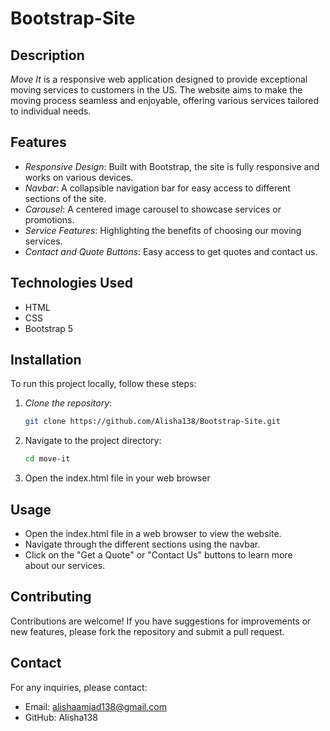 # Bootstrap-Site

## Description

*Move It* is a responsive web application designed to provide exceptional moving services to customers in the US. The website aims to make the moving process seamless and enjoyable, offering various services tailored to individual needs.

## Features

- *Responsive Design*: Built with Bootstrap, the site is fully responsive and works on various devices.
- *Navbar*: A collapsible navigation bar for easy access to different sections of the site.
- *Carousel*: A centered image carousel to showcase services or promotions.
- *Service Features*: Highlighting the benefits of choosing our moving services.
- *Contact and Quote Buttons*: Easy access to get quotes and contact us.

## Technologies Used

- HTML
- CSS
- Bootstrap 5

## Installation

To run this project locally, follow these steps:

1. *Clone the repository*:
   ```bash
   git clone https://github.com/Alisha138/Bootstrap-Site.git
2. Navigate to the project directory:
   ```bash
   cd move-it
3. Open the index.html file in your web browser

## Usage

- Open the index.html file in a web browser to view the website.
- Navigate through the different sections using the navbar.
- Click on the "Get a Quote" or "Contact Us" buttons to learn more about our services.

## Contributing

Contributions are welcome! If you have suggestions for improvements or new features, please fork the repository and submit a pull request.

## Contact

For any inquiries, please contact:
- Email: alishaamjad138@gmail.com
- GitHub: Alisha138
